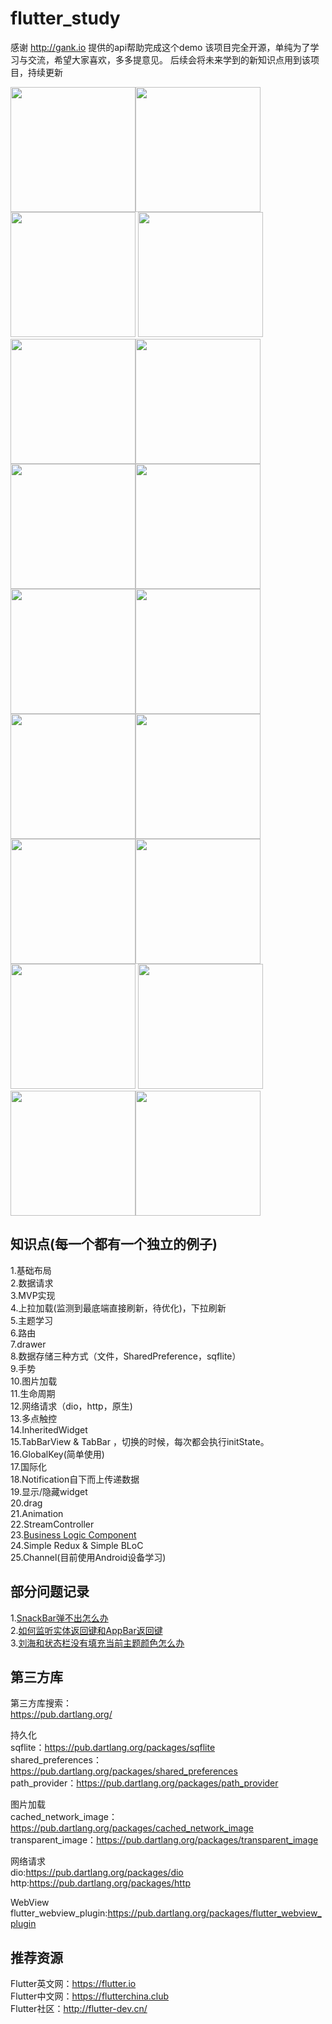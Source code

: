 # flutter_study

感谢 http://gank.io 提供的api帮助完成这个demo
该项目完全开源，单纯为了学习与交流，希望大家喜欢，多多提意见。
后续会将未来学到的新知识点用到该项目，持续更新


<img src="https://github.com/zhujian1989/flutter_study/blob/master/screenshot/1.jpeg" width="200"><img src="https://github.com/zhujian1989/flutter_study/blob/master/screenshot/13.jpeg" width="200">
<img src="https://github.com/zhujian1989/flutter_study/blob/master/screenshot/18.jpeg" width="200">
<img src="https://github.com/zhujian1989/flutter_study/blob/master/screenshot/3.jpeg" width="200"> <img src="https://github.com/zhujian1989/flutter_study/blob/master/screenshot/4.png" width="200"><img src="https://github.com/zhujian1989/flutter_study/blob/master/screenshot/5.jpeg" width="200"><img src="https://github.com/zhujian1989/flutter_study/blob/master/screenshot/6.jpeg" width="200"><img src="https://github.com/zhujian1989/flutter_study/blob/master/screenshot/8.jpeg" width="200"><img src="https://github.com/zhujian1989/flutter_study/blob/master/screenshot/9.jpeg" width="200"><img src="https://github.com/zhujian1989/flutter_study/blob/master/screenshot/10.jpeg" width="200"><img src="https://github.com/zhujian1989/flutter_study/blob/master/screenshot/11.jpeg" width="200"><img src="https://github.com/zhujian1989/flutter_study/blob/master/screenshot/12.jpeg" width="200"><img src="https://github.com/zhujian1989/flutter_study/blob/master/screenshot/14.jpeg" width="200"><img src="https://github.com/zhujian1989/flutter_study/blob/master/screenshot/15.jpeg" width="200"><img src="https://github.com/zhujian1989/flutter_study/blob/master/screenshot/16.jpeg" width="200">
<img src="https://github.com/zhujian1989/flutter_study/blob/master/screenshot/17.jpeg" width="200">
<img src="https://github.com/zhujian1989/flutter_study/blob/master/screenshot/19.jpeg" width="200"><img src="https://github.com/zhujian1989/flutter_study/blob/master/screenshot/20.png" width="200">

## 知识点(每一个都有一个独立的例子)
1.基础布局  
2.数据请求  
3.MVP实现  
4.上拉加载(监测到最底端直接刷新，待优化)，下拉刷新   
5.主题学习  
6.路由  
7.drawer    
8.数据存储三种方式（文件，SharedPreference，sqflite）  
9.手势  
10.图片加载  
11.生命周期  
12.网络请求（dio，http，原生)  
13.多点触控  
14.InheritedWidget    
15.TabBarView & TabBar ，切换的时候，每次都会执行initState。
16.GlobalKey(简单使用)  
17.国际化  
18.Notification自下而上传递数据    
19.显示/隐藏widget       
20.drag   
21.Animation  
22.StreamController            
23.[Business Logic Component](https://medium.com/lacolaco-blog/bloc-design-pattern-with-angular-1c2f0339f6a3)  
24.Simple Redux & Simple BLoC              
25.Channel(目前使用Android设备学习)  
  
  
##  部分问题记录  
1.[SnackBar弹不出怎么办](https://www.jianshu.com/p/6520e0173049)  
2.[如何监听实体返回键和AppBar返回键](https://www.jianshu.com/p/f9f496652807)  
3.[刘海和状态栏没有填充当前主题颜色怎么办](https://www.jianshu.com/p/90cd38aeee65)  


## 第三方库
第三方库搜索：  
https://pub.dartlang.org/         

持久化  
sqflite：https://pub.dartlang.org/packages/sqflite  
shared_preferences：https://pub.dartlang.org/packages/shared_preferences  
path_provider：https://pub.dartlang.org/packages/path_provider  

图片加载  
cached_network_image：https://pub.dartlang.org/packages/cached_network_image  
transparent_image：https://pub.dartlang.org/packages/transparent_image  

网络请求  
dio:https://pub.dartlang.org/packages/dio  
http:https://pub.dartlang.org/packages/http

WebView  
flutter_webview_plugin:https://pub.dartlang.org/packages/flutter_webview_plugin  

## 推荐资源
Flutter英文网：https://flutter.io  
Flutter中文网：https://flutterchina.club  
Flutter社区：http://flutter-dev.cn/  
